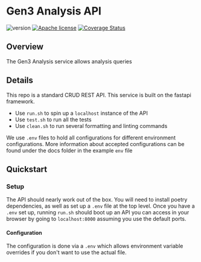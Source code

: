 # Gen3 Analysis API

![version](https://img.shields.io/github/release/uc-cdis/gen3-analysis.svg) [![Apache license](http://img.shields.io/badge/license-Apache-blue.svg?style=flat)](LICENSE) [![Coverage Status](https://coveralls.io/repos/github/uc-cdis/gen3-analysis/badge.svg?branch=master)](https://coveralls.io/github/uc-cdis/gen3-analysis?branch=master)

## Overview

The Gen3 Analysis service allows analysis queries

## Details

This repo is a standard CRUD REST API. This service is
built on the fastapi framework.

- Use `run.sh` to spin up a `localhost` instance of the API
- Use `test.sh` to run all the tests
- Use `clean.sh` to run several formatting and linting
  commands

We use `.env` files to hold all configurations for different
environment configurations. More information about accepted
configurations can be found under the docs folder in the
example `env` file


## Quickstart

### Setup

The API should nearly work out of the box. You will
need to install poetry dependencies, as well as set
up a `.env` file at the top level. Once you have
a `.env` set up, running `run.sh` should boot up
an API you can access in your browser by going to
`localhost:8000` assuming you use the default ports.

#### Configuration

The configuration is done via a `.env` which allows environment variable overrides if you don't want to use the actual
file.
